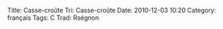 Title: Casse-croûte
 Tri: Casse-croûte
 Date: 2010-12-03 10:20
 Category: français
 Tags: C
 Trad: Rségnon
 